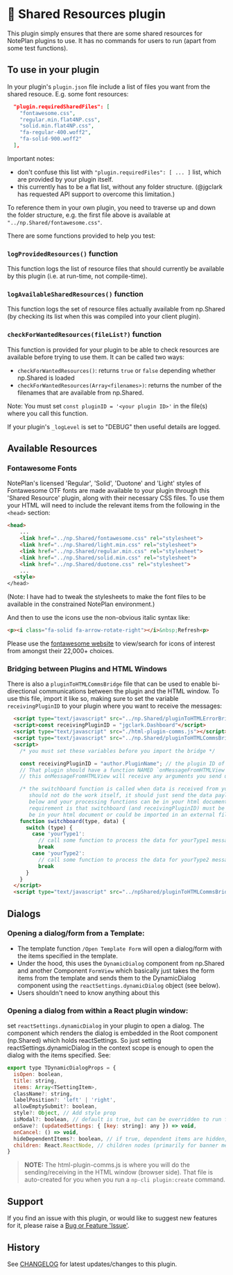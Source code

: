# 🤝 Shared Resources plugin

This plugin simply ensures that there are some shared resources for NotePlan plugins to use. It has no commands for users to run (apart from some test functions).

## To use in your plugin
In your plugin's `plugin.json` file include a list of files you want from the shared resouce. E.g. some font resources:
```json
  "plugin.requiredSharedFiles": [
    "fontawesome.css",
    "regular.min.flat4NP.css",
    "solid.min.flat4NP.css",
    "fa-regular-400.woff2",
    "fa-solid-900.woff2"
  ],
```

Important notes:
- don't confuse this list with `"plugin.requiredFiles": [ ... ]` list, which are provided by your plugin itself.
- this currently has to be a flat list, without any folder structure. (@jgclark has requested API support to overcome this limitation.)

To reference them in your own plugin, you need to traverse up and down the folder structure, e.g. the first file above is available at `"../np.Shared/fontawesome.css"`.

There are some functions provided to help you test:

### `logProvidedResources()` function
This function logs the list of resource files that should currently be available by this plugin (i.e. at run-time, not compile-time).

### `logAvailableSharedResources()` function
This function logs the set of resource files actually available from np.Shared (by checking its list when this was compiled into your client plugin).

### `checkForWantedResources(fileList?)` function
This function is provided for your plugin to be able to check resources are available before trying to use them.  It can be called two ways:
- `checkForWantedResources()`: returns `true` or `false` depending whether np.Shared is loaded
- `checkForWantedResources(Array<filenames>)`: returns the number of the filenames that are available from np.Shared.

Note: You must set `const pluginID = '<your plugin ID>'` in the file(s) where you call this function.

If your plugin's `_logLevel` is set to "DEBUG" then useful details are logged.

## Available Resources
### Fontawesome Fonts

NotePlan's licensed 'Regular', 'Solid', 'Duotone' and 'Light' styles of Fontawesome OTF fonts are made available to your plugin through this 'Shared Resource' plugin, along with their necessary CSS files. To use them your HTML will need to include the relevant items from the following in the `<head>` section:

```html
<head>
    ...
    <link href="../np.Shared/fontawesome.css" rel="stylesheet">
    <link href="../np.Shared/light.min.css" rel="stylesheet">
    <link href="../np.Shared/regular.min.css" rel="stylesheet">
    <link href="../np.Shared/solid.min.css" rel="stylesheet">
    <link href="../np.Shared/duotone.css" rel="stylesheet">
    ...
  <style>
</head>
```
(Note: I have had to tweak the stylesheets to make the font files to be available in the constrained NotePlan environment.)

And then to use the icons use the non-obvious italic syntax like:

```html
<p><i class="fa-solid fa-arrow-rotate-right"></i>&nbsp;Refresh<p>
```

Please use the [fontawesome website](https://fontawesome.com/search) to view/search for icons of interest from amongst their 22,000+ choices.

### Bridging between Plugins and HTML Windows
There is also a `pluginToHTMLCommsBridge` file that can be used to enable bi-directional communications between the plugin and the HTML window. To use this file, import it like so, making sure to set the variable `receivingPluginID` to your plugin where you want to receive the messages:

```html
  <script type="text/javascript" src="../np.Shared/pluginToHTMLErrorBridge.js"></script>
  <script>const receivingPluginID = "jgclark.Dashboard"</script>
  <script type="text/javascript" src="./html-plugin-comms.js"></script>
  <script type="text/javascript" src="../np.Shared/pluginToHTMLCommsBridge.js"></script>
  <script>
    /* you must set these variables before you import the bridge */

    const receivingPluginID = "author.PluginName"; // the plugin ID of the plugin which will receive the comms from HTML
    // That plugin should have a function NAMED `onMessageFromHTMLView` (in the plugin.json and exported in the plugin's index.js)
    // this onMessageFromHTMLView will receive any arguments you send using the sendToPlugin() command in the HTML window

    /* the switchboard function is called when data is received from your plugin and needs to be processed. this function
       should not do the work itself, it should just send the data payload to a function for processing. The switchboard function
       below and your processing functions can be in your html document or could be imported in an external file. The only
       requirement is that switchboard (and receivingPluginID) must be defined or imported before the `pluginToHTMLCommsBridge`
       be in your html document or could be imported in an external file */
    function switchboard(type, data) {
      switch (type) {
        case 'yourType1':
          // call some function to process the data for yourType1 messages and pass the `data` parameter
          break
        case 'yourType2':
          // call some function to process the data for yourType2 messages
          break
      }
    }
  </script>
  <script type="text/javascript" src="../npShared/pluginToHTMLCommsBridge.js"></script>
```

## Dialogs
### Opening a dialog/form from a Template:
- The template function `/Open Template Form` will open a dialog/form with the items specified in the template.
- Under the hood, this uses the `DynamicDialog` component from np.Shared and another Component `FormView` which basically just takes the form items from the template and sends them to the DynamicDialog component using the `reactSettings.dynamicDialog` object (see below).
- Users shouldn't need to know anything about this

### Opening a dialog from within a React plugin window:
set `reactSettings.dynamicDialog` in your plugin to open a dialog. The component which renders the dialog is embedded in the Root component (np.Shared) which holds reactSettings. So just setting reactSettings.dynamicDialog in the context scope is enough to open the dialog with the items specified.
See:

```javascript
export type TDynamicDialogProps = {
  isOpen: boolean,
  title: string,
  items: Array<TSettingItem>,
  className?: string,
  labelPosition?: 'left' | 'right',
  allowEmptySubmit?: boolean,
  style?: Object, // Add style prop
  isModal?: boolean, // default is true, but can be overridden to run full screen
  onSave?: (updatedSettings: { [key: string]: any }) => void,
  onCancel: () => void,
  hideDependentItems?: boolean, // if true, dependent items are hidden, if false, they are shown but greyed out
  children: React.ReactNode, // children nodes (primarily for banner message)
}
```

>**NOTE:** The html-plugin-comms.js is where you will do the sending/receiving in the HTML window (browser side). That file is auto-created for you when you run a `np-cli plugin:create` command. 


## Support

If you find an issue with this plugin, or would like to suggest new features for it, please raise a [Bug or Feature 'Issue'](https://github.com/NotePlan/plugins/issues).

## History

See [CHANGELOG](https://github.com/NotePlan/plugins/blob/main/np.Shared/CHANGELOG.md) for latest updates/changes to this plugin.
